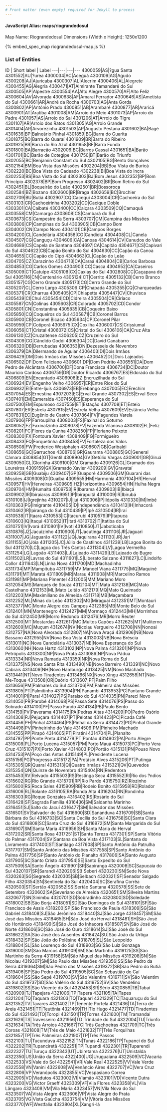 ```yaml
---
# Front matter (even empty) required for Jekyll to process
---
```


#### JavaScript Alias: maps/riograndedosul

Map Name: Riograndedosul
Dimensions (Width x Height): 1250x1200



{% embed_spec_map riograndedosul-map.js %}

### List of Entities

ID | Short label | Label
---|---|---|---
4300059|AS|?gua Santa
4301552|AU|?urea
4300034|AC|Aceguá
4300109|AG|Agudo
4300208|AJ|Ajuricaba
4300307|AL|Alecrim
4300406|AL|Alegrete
4300455|AG|Alegria
4300471|AT|Almirante Tamandaré do Sul
4300505|AP|Alpestre
4300554|AA|Alto Alegre
4300570|AF|Alto Feliz
4300604|AV|Alvorada
4300638|AF|Amaral Ferrador
4300646|AS|Ametista do Sul
4300661|AR|André da Rocha
4300703|AG|Anta Gorda
4300802|AP|Antônio Prado
4300851|AB|Arambaré
4300877|AR|Araricá
4300901|AT|Aratiba
4301008|AM|Arroio do Meio
4301073|AP|Arroio do Padre
4301057|AS|Arroio do Sal
4301206|AT|Arroio do Tigre
4301107|AR|Arroio dos Ratos
4301305|AG|Arroio Grande
4301404|AR|Arvorezinha
4301503|AP|Augusto Pestana
4301602|BA|Bagé
4301636|BP|Balneário Pinhal
4301859|BG|Barra do Guarita
4301875|BQ|Barra do Quaraí
4301909|BR|Barra do Ribeiro
4301925|BR|Barra do Rio Azul
4301958|BF|Barra Funda
4301800|BA|Barracão
4302006|BC|Barros Cassal
4301651|BA|Barão
4301701|BC|Barão de Cotegipe
4301750|BT|Barão do Triunfo
4302055|BC|Benjamin Constant do Sul
4302105|BG|Bento Gonçalves
4302154|BM|Boa Vista das Missões
4302204|BB|Boa Vista do Buricá
4302220|BC|Boa Vista do Cadeado
4302238|BI|Boa Vista do Incra
4302253|BS|Boa Vista do Sul
4302303|BJ|Bom Jesus
4302352|BP|Bom Princípio
4302378|BP|Bom Progresso
4302402|BR|Bom Retiro do Sul
4302451|BL|Boqueirão do Leão
4302501|BR|Bossoroca
4302584|BZ|Bozano
4302600|BR|Braga
4302659|BC|Brochier
4302709|BU|Butiá
4302907|CQ|Cacequi
4303004|CR|Cachoeira do Sul
4303103|CR|Cachoeirinha
4303202|CD|Cacique Doble
4303301|CA|Caibaté
4303400|CC|Caiçara
4303509|CQ|Camaquã
4303558|CM|Camargo
4303608|CS|Cambará do Sul
4303673|CS|Campestre da Serra
4303707|CM|Campina das Missões
4303806|CP|Campinas do Sul
4303905|CB|Campo Bom
4304002|CN|Campo Novo
4304101|CB|Campos Borges
4304200|CL|Candelária
4304358|CO|Candiota
4304408|CL|Canela
4304507|CG|Canguçu
4304606|CA|Canoas
4304614|CV|Canudos do Vale
4304689|CS|Capela de Santana
4304697|CA|Capitão
4304671|CS|Capivari do Sul
4304622|CB|Capão Bonito do Sul
4304630|CC|Capão da Canoa
4304655|CC|Capão do Cipó
4304663|CL|Capão do Leão
4304705|CZ|Carazinho
4304713|CA|Caraá
4304804|CB|Carlos Barbosa
4304853|CG|Carlos Gomes
4304903|CC|Casca
4304952|CA|Caseiros
4305009|CT|Catuípe
4305108|CX|Caxias do Sul
4302808|CC|Caçapava do Sul
4305116|CN|Centenário
4305124|CT|Cerrito
4305132|CB|Cerro Branco
4305157|CG|Cerro Grande
4305173|CG|Cerro Grande do Sul
4305207|CL|Cerro Largo
4305306|CP|Chapada
4305355|CQ|Charqueadas
4305371|CR|Charrua
4305405|CP|Chiapetta
4305447|CV|Chuvisca
4305439|CI|Chuí
4305454|CD|Cidreira
4305504|CR|Ciríaco
4305587|CN|Colinas
4305603|CR|Colorado
4305702|CD|Condor
4305801|CN|Constantina
4305835|CB|Coqueiro Baixo
4305850|CQ|Coqueiros do Sul
4305871|CB|Coronel Barros
4305900|CB|Coronel Bicaco
4305934|CP|Coronel Pilar
4305959|CP|Cotiporã
4305975|CX|Coxilha
4306007|CS|Crissiumal
4306056|CT|Cristal
4306072|CS|Cristal do Sul
4306106|CA|Cruz Alta
4306130|CZ|Cruzaltense
4306205|CZ|Cruzeiro do Sul
4304309|CG|Cândido Godói
4306304|DC|David Canabarro
4306320|DB|Derrubadas
4306353|DN|Dezesseis de Novembro
4306379|DA|Dilermando de Aguiar
4306403|DI|Dois Irmãos
4306429|DM|Dois Irmãos das Missões
4306452|DL|Dois Lajeados
4306502|DF|Dom Feliciano
4306601|DP|Dom Pedrito
4306551|DA|Dom Pedro de Alcântara
4306700|DF|Dona Francisca
4306734|DC|Doutor Maurício Cardoso
4306759|DR|Doutor Ricardo
4306767|ES|Eldorado do Sul
4306809|EN|Encantado
4306908|EZ|Encruzilhada do Sul
4306924|EV|Engenho Velho
4306957|ER|Entre Rios do Sul
4306932|EI|Entre-Ijuís
4306973|EB|Erebango
4307005|EC|Erechim
4307054|ES|Ernestina
4307203|EG|Erval Grande
4307302|ES|Erval Seco
4307401|EM|Esmeralda
4307450|ES|Esperança do Sul
4307500|EM|Espumoso
4307559|ET|Estação
4307708|ET|Esteio
4307807|ER|Estrela
4307815|EV|Estrela Velha
4307609|EV|Estância Velha
4307831|EC|Eugênio de Castro
4307864|FV|Fagundes Varela
4307906|FP|Farroupilha
4308003|FS|Faxinal do Soturno
4308052|FZ|Faxinalzinho
4308078|FV|Fazenda Vilanova
4308102|FL|Feliz
4308201|FC|Flores da Cunha
4308250|FP|Floriano Peixoto
4308300|FX|Fontoura Xavier
4308409|FG|Formigueiro
4308433|FQ|Forquetinha
4308458|FV|Fortaleza dos Valos
4308508|FW|Frederico Westphalen
4308607|GB|Garibaldi
4308656|GC|Garruchos
4308706|GR|Gaurama
4308805|GC|General Câmara
4308854|GT|Gentil
4308904|GV|Getúlio Vargas
4309001|GR|Giruá
4309050|GL|Glorinha
4309100|GM|Gramado
4309126|GL|Gramado dos Loureiros
4309159|GX|Gramado Xavier
4309209|GV|Gravataí
4309258|GB|Guabiju
4309407|GP|Guaporé
4309506|GM|Guarani das Missões
4309308|GI|Guaíba
4309555|HM|Harmonia
4307104|HR|Herval
4309571|HV|Herveiras
4309605|HZ|Horizontina
4309654|HN|Hulha Negra
4309704|HM|Humaitá
4309753|IR|Ibarama
4309803|IB|Ibiaçá
4309902|IR|Ibiraiaras
4309951|IP|Ibirapuitã
4310009|IR|Ibirubá
4310108|IJ|Igrejinha
4310207|IJ|Ijuí
4310306|IP|Ilópolis
4310330|IM|Imbé
4310363|PG|Imigrante
4310405|ID|Independência
4310413|IH|Inhacorá
4310462|IR|Ipiranga do Sul
4310439|IP|Ipê
4310504|IR|Iraí
4310538|IT|Itaara
4310553|IC|Itacurubi
4310579|IP|Itapuca
4310603|IQ|Itaqui
4310652|IT|Itati
4310702|IT|Itatiba do Sul
4310751|IV|Ivorá
4310801|IV|Ivoti
4310850|JT|Jaboticaba
4310876|JZ|Jacuizinho
4310900|JT|Jacutinga
4311106|JR|Jaguari
4311007|JG|Jaguarão
4311122|JQ|Jaquirana
4311130|JR|Jari
4311155|JO|Jóia
4311205|JC|Júlio de Castilhos
4311239|LB|Lagoa Bonita do Sul
4311270|LC|Lagoa dos Três Cantos
4311304|LV|Lagoa Vermelha
4311254|LG|Lagoão
4311403|LJ|Lajeado
4311429|LB|Lajeado do Bugre
4311502|LR|Lavras do Sul
4311601|LS|Liberato Salzano
4311627|LC|Lindolfo Collor
4311643|LN|Linha Nova
4311700|MD|Machadinho
4311734|MP|Mampituba
4311759|MV|Manoel Viana
4311775|MQ|Maquiné
4311791|MT|Maratá
4311809|MR|Marau
4311908|MR|Marcelino Ramos
4311981|MP|Mariana Pimentel
4312005|MM|Mariano Moro
4312054|MS|Marques de Souza
4312104|MT|Mata
4312138|MC|Mato Castelhano
4312153|ML|Mato Leitão
4312179|MQ|Mato Queimado
4312203|MA|Maximiliano de Almeida
4311718|MB|Maçambara
4312252|ML|Minas do Leão
4312302|MG|Miraguaí
4312351|MT|Montauri
4312377|MC|Monte Alegre dos Campos
4312385|MB|Monte Belo do Sul
4312401|MN|Montenegro
4312427|MM|Mormaço
4312443|MH|Morrinhos do Sul
4312450|MR|Morro Redondo
4312476|MR|Morro Reuter
4312500|MT|Mostardas
4312617|MC|Muitos Capões
4312625|MT|Muliterno
4312609|MC|Muçum
4312674|NV|Nicolau Vergueiro
4312708|NN|Nonoai
4312757|NA|Nova Alvorada
4312807|NA|Nova Araçá
4312906|NB|Nova Bassano
4312955|NV|Nova Boa Vista
4313003|NB|Nova Bréscia
4313011|NC|Nova Candelária
4313037|NE|Nova Esperança do Sul
4313060|NH|Nova Hartz
4313102|NP|Nova Palma
4313201|NP|Nova Petrópolis
4313300|NP|Nova Prata
4313086|NP|Nova Pádua
4313334|NR|Nova Ramada
4313359|NR|Nova Roma do Sul
4313375|NS|Nova Santa Rita
4313490|NB|Novo Barreiro
4313391|NC|Novo Cabrais
4313409|NH|Novo Hamburgo
4313425|NM|Novo Machado
4313441|NT|Novo Tiradentes
4313466|NX|Novo Xingu
4312658|NT|Não-Me-Toque
4313508|OR|Osório
4313607|PF|Paim Filho
4313656|PM|Palmares do Sul
4313706|PM|Palmeira das Missões
4313805|PT|Palmitinho
4313904|PN|Panambi
4313953|PG|Pantano Grande
4314001|PI|Paraí
4314027|PS|Paraíso do Sul
4314035|PN|Pareci Novo
4314050|PR|Parobé
4314068|PS|Passa Sete
4314076|PS|Passo do Sobrado
4314100|PF|Passo Fundo
4314134|PB|Paulo Bento
4314159|PV|Paverama
4314175|PA|Pedras Altas
4314209|PO|Pedro Osório
4314308|PJ|Pejuçara
4314407|PT|Pelotas
4314423|PC|Picada Café
4314456|PH|Pinhal
4314464|PS|Pinhal da Serra
4314472|PG|Pinhal Grande
4314498|PV|Pinheirinho do Vale
4314506|PM|Pinheiro Machado
4314555|PP|Pirapó
4314605|PT|Piratini
4314704|PL|Planalto
4314787|PP|Ponte Preta
4314779|PT|Pontão
4314902|PA|Porto Alegre
4315008|PL|Porto Lucena
4315057|PM|Porto Mauá
4315073|PC|Porto Vera Cruz
4315107|PX|Porto Xavier
4314803|PO|Portão
4315131|PN|Pouso Novo
4314753|PA|Poço das Antas
4315149|PL|Presidente Lucena
4315156|PG|Progresso
4315172|PA|Protásio Alves
4315206|PT|Putinga
4315305|QR|Quaraí
4315313|QI|Quatro Irmãos
4315321|QV|Quevedos
4315354|QN|Quinze de Novembro
4315404|RN|Redentora
4315453|RV|Relvado
4315503|RS|Restinga Seca
4315552|RI|Rio dos ?ndios
4315602|RG|Rio Grande
4315701|RP|Rio Pardo
4315750|RZ|Riozinho
4315800|RS|Roca Sales
4315909|RB|Rodeio Bonito
4315958|RD|Rolador
4316006|RL|Rolante
4316105|RA|Ronda Alta
4316204|RN|Rondinha
4316303|RG|Roque Gonzales
4316402|RS|Rosário do Sul
4316428|SF|Sagrada Família
4316436|SM|Saldanha Marinho
4316451|SJ|Salto do Jacuí
4316477|SM|Salvador das Missões
4316501|SV|Salvador do Sul
4316600|SD|Sananduva
4316709|SB|Santa Bárbara do Sul
4316733|SC|Santa Cecília do Sul
4316758|SC|Santa Clara do Sul
4316808|SC|Santa Cruz do Sul
4316972|SM|Santa Margarida do Sul
4316907|SM|Santa Maria
4316956|SH|Santa Maria do Herval
4317202|SR|Santa Rosa
4317251|ST|Santa Tereza
4317301|SP|Santa Vitória do Palmar
4317004|SV|Santana da Boa Vista
4317103|SL|Santana do Livramento
4317400|ST|Santiago
4317608|SP|Santo Antônio da Patrulha
4317707|SM|Santo Antônio das Missões
4317558|SP|Santo Antônio do Palma
4317756|SP|Santo Antônio do Planalto
4317806|SA|Santo Augusto
4317905|SC|Santo Cristo
4317954|SE|Santo Expedito do Sul
4317509|SA|Santo Ângelo
4319901|SR|Sapiranga
4320008|SC|Sapucaia do Sul
4320107|SR|Sarandi
4320206|SB|Seberi
4320230|SN|Sede Nova
4320263|SG|Segredo
4320305|SB|Selbach
4320321|SF|Senador Salgado Filho
4320354|SN|Sentinela do Sul
4320404|SC|Serafina Corrêa
4320503|ST|Sertão
4320552|SS|Sertão Santana
4320578|SS|Sete de Setembro
4320602|SA|Severiano de Almeida
4320651|SM|Silveira Martins
4320677|SN|Sinimbu
4320701|SD|Sobradinho
4320800|SD|Soledade
4318002|SB|São Borja
4318051|SD|São Domingos do Sul
4318101|SF|São Francisco de Assis
4318200|SP|São Francisco de Paula
4318309|SG|São Gabriel
4318408|SJ|São Jerônimo
4318440|SJ|São Jorge
4318457|SM|São José das Missões
4318465|SH|São José do Herval
4318481|SH|São José do Hortêncio
4318499|SI|São José do Inhacorá
4318507|SN|São José do Norte
4318606|SO|São José do Ouro
4318614|SJ|São José do Sul
4318622|SA|São José dos Ausentes
4318424|SU|São João da Urtiga
4318432|SP|São João do Polêsine
4318705|SL|São Leopoldo
4318804|SL|São Lourenço do Sul
4318903|SG|São Luiz Gonzaga
4319000|SM|São Marcos
4319109|SM|São Martinho
4319125|SS|São Martinho da Serra
4319158|SM|São Miguel das Missões
4319208|SN|São Nicolau
4319307|SM|São Paulo das Missões
4319356|SS|São Pedro da Serra
4319364|SM|São Pedro das Missões
4319372|SB|São Pedro do Butiá
4319406|SP|São Pedro do Sul
4319505|SC|São Sebastião do Caí
4319604|SS|São Sepé
4319703|SV|São Valentim
4319711|SV|São Valentim do Sul
4319737|SD|São Valério do Sul
4319752|SV|São Vendelino
4319802|SS|São Vicente do Sul
4320453|SR|Sério
4320859|TB|Tabaí
4320909|TJ|Tapejara
4321006|TP|Tapera
4321105|TA|Tapes
4321204|TQ|Taquara
4321303|TQ|Taquari
4321329|TC|Taquaruçu do Sul
4321352|TV|Tavares
4321402|TP|Tenente Portela
4321436|TA|Terra de Areia
4321451|TT|Teutônia
4321469|TH|Tio Hugo
4321477|TD|Tiradentes do Sul
4321493|TO|Toropi
4321501|TR|Torres
4321600|TM|Tramandaí
4321626|TS|Travesseiro
4321956|TD|Trindade do Sul
4322004|TU|Triunfo
4321634|TA|Três Arroios
4321667|TC|Três Cachoeiras
4321709|TC|Três Coroas
4321808|TM|Três de Maio
4321832|TF|Três Forquilhas
4321857|TP|Três Palmeiras
4321907|TP|Três Passos
4322103|TU|Tucunduva
4322152|TN|Tunas
4322186|TP|Tupanci do Sul
4322202|TR|Tupanciretã
4322251|TP|Tupandi
4322301|TR|Tuparendi
4322327|TU|Turuçu
4322343|UT|Ubiretama
4322376|UT|Unistalda
4322350|US|União da Serra
4322400|UG|Uruguaiana
4322509|VC|Vacaria
4322533|VS|Vale do Sol
4322541|VR|Vale Real
4322525|VV|Vale Verde
4322558|VN|Vanini
4322608|VA|Venâncio Aires
4322707|VC|Vera Cruz
4322806|VP|Veranópolis
4322855|VC|Vespasiano Correa
4322905|VD|Viadutos
4323002|VI|Viamão
4323101|VD|Vicente Dutra
4323200|VG|Victor Graeff
4323309|VF|Vila Flores
4323358|VL|Vila Lângaro
4323408|VM|Vila Maria
4323457|VN|Vila Nova do Sul
4323507|VA|Vista Alegre
4323606|VP|Vista Alegre do Prata
4323705|VG|Vista Gaúcha
4323754|VM|Vitória das Missões
4323770|WF|Westfalia
4323804|XL|Xangri-lá

